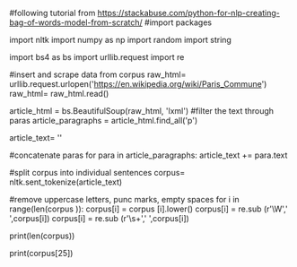
#following tutorial from https://stackabuse.com/python-for-nlp-creating-bag-of-words-model-from-scratch/
#import packages

import nltk
import numpy as np
import random
import string

import bs4 as bs
import urllib.request
import re

#insert and scrape data from corpus
raw_html= urllib.request.urlopen('https://en.wikipedia.org/wiki/Paris_Commune')
raw_html= raw_html.read()

article_html = bs.BeautifulSoup(raw_html, 'lxml')
#filter the text through paras
article_paragraphs = article_html.find_all('p')

article_text= ''

#concatenate paras
for para in article_paragraphs:
	article_text += para.text


#split corpus into individual sentences
corpus= nltk.sent_tokenize(article_text)

#remove uppercase letters, punc marks, empty spaces
for i in range(len(corpus )):
	corpus[i] = corpus [i].lower()
	corpus[i] = re.sub (r'\W',' ',corpus[i])
	corpus[i] = re.sub (r'\s+',' ',corpus[i])

print(len(corpus))

print(corpus[25])

